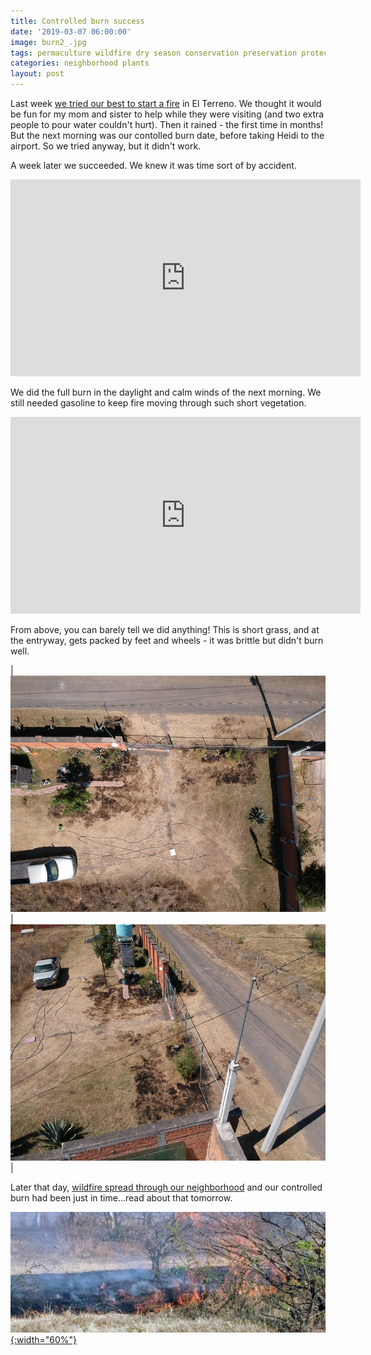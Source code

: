 ```yaml
---
title: Controlled burn success
date: '2019-03-07 06:00:00'
image: burn2_.jpg
tags: permaculture wildfire dry season conservation preservation protection
categories: neighborhood plants
layout: post
---
```


Last week [we tried our best to start a fire](https://reverdecer.annalisagross.com/2019/02/26/controlled-burn/) in El Terreno. We thought it would be fun for my mom and sister to help while they were visiting (and two extra people to pour water couldn't hurt). Then it rained - the first time in months! But the next morning was our contolled burn date, before taking Heidi to the airport. So we tried anyway, but it didn't work.

A week later we succeeded. We knew it was time sort of by accident.

<iframe width="560" height="315" src="https://www.youtube-nocookie.com/embed/TUOrQ00NdxA" frameborder="0" allow="accelerometer; autoplay; encrypted-media; gyroscope; picture-in-picture" allowfullscreen></iframe>

We did the full burn in the daylight and calm winds of the next morning. We still needed gasoline to keep fire moving through such short vegetation.

<iframe width="560" height="315" src="https://www.youtube-nocookie.com/embed/2rRYDvzdD5Y" frameborder="0" allow="accelerometer; autoplay; encrypted-media; gyroscope; picture-in-picture" allowfullscreen></iframe>

From above, you can barely tell we did anything! This is short grass, and at the entryway, gets packed by feet and wheels - it was brittle but didn't burn well.

| [![](/images/after_burn_.jpg)](/images/after_burn.jpg) | [![](/images/after_burn2_.jpg)](/images/after_burn2.jpg) |

Later that day, [wildfire spread through our neighborhood](https://reverdecer.annalisagross.com/2019/03/08/wildfire/) and our controlled burn had been just in time...read about that tomorrow.

[![](/images/wildfire2_.jpg){:width="60%"}](/images/wildfire2.jpg)